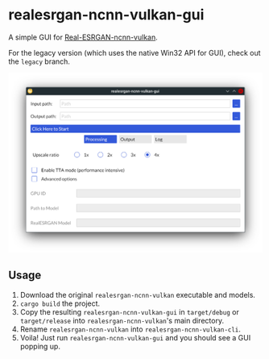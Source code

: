 # realesrgan-ncnn-vulkan-gui

A simple GUI for [Real-ESRGAN-ncnn-vulkan](https://github.com/xinntao/Real-ESRGAN-ncnn-vulkan).

For the legacy version (which uses the native Win32 API for GUI), check out the `legacy` branch.

![screenshot](./screenshot.png)

## Usage

1. Download the original `realesrgan-ncnn-vulkan` executable and models.
2. `cargo build` the project.
3. Copy the resulting `realesrgan-ncnn-vulkan-gui` in `target/debug` or `target/release`
   into `realesrgan-ncnn-vulkan`'s main directory.
4. Rename `realesrgan-ncnn-vulkan` into `realesrgan-ncnn-vulkan-cli`.
5. Voila! Just run `realesrgan-ncnn-vulkan-gui` and you should see a GUI popping up.
